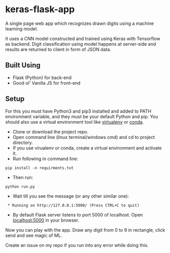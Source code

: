 # keras-flask-app

A single page web app which recognizes drawn digits using a machine learning model.

It uses a CNN model constructed and trained using Keras with Tensorflow as backend. Digit classification using model happens at server-side and results are returned to client in form of JSON data.

## Built Using
* Flask (Python) for back-end
* Good ol' Vanilla JS for front-end

## Setup
For this you must have Python3 and pip3 installed and added to PATH environment variable, and they must be your default Python and pip. You should also use a virtual environment tool like [virtualenv](https://virtualenv.pypa.io/en/stable/) or [conda](https://conda.io/docs/).
* Clone or download the project repo.
* Open command line (linux terminal/windows cmd) and cd to project directory.
* If you use virualenv or conda, create a virtual environment and activate it.
* Run following in command line:
```
pip install -n requirments.txt
```
* Then run:
```
python run.py
```
* Wait till you see the message (or any other similar one):
```
 * Running on http://127.0.0.1:5000/ (Press CTRL+C to quit)
 ```
 * By default Flask server listens to port 5000 of localhost. Open [localhost:5000](http://localhost:5000) in your browser.

 Now you can play with the app. Draw any digit from 0 to 9 in rectangle, click send and see magic of ML.
 
 Create an issue on my repo if you run into any error while doing this.